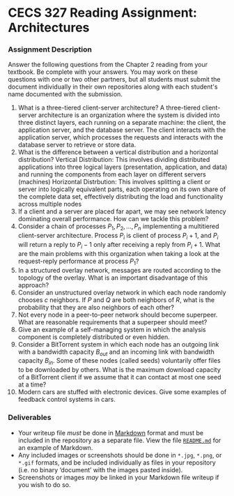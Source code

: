 # CECS 327 Reading Assignment: Architectures

### Assignment Description
Answer the following questions from the Chapter 2 reading from your textbook. Be complete with your answers. You may work on these questions with one or two other partners, but all students must submit the document individually in their own repositories along with each student's name documented with the submission.

1. What is a three-tiered client-server architecture?
  A three-tiered client-server architecture is an organization where the system is divided into three distinct layers, each running on a separate machine: the client, the application server, and the database server. The client interacts with the application server, which processes the requests and interacts with the database server to retrieve or store data.
2. What is the difference between a vertical distribution and a horizontal distribution?
  Vertical Distribution: This involves dividing distributed applications into three logical layers (presentation, application, and data) and running the components from each layer on different servers (machines)
  Horizontal Distrbution: This involves splitting a client or server into logically equivalent parts, each operating on its own share of the complete data set, effectively distributing the load and functionality across multiple nodes
3. If a client and a server are placed far apart, we may see network latency dominating overall performance. How can we tackle this problem?
4. Consider a chain of processes $P_{1}, P_{2}, \ldots, P_{n}$ implementing a multitiered client-server architecture. Process $P_{i}$ is client of process $P_{i}+1$, and $P_{i}$ will return a reply to $P_{i}-1$ only after receiving a reply from $P_{i}+1$. What are the main problems with this organization when taking a look at the request-reply performance at process $P_{1}$?
5. In a structured overlay network, messages are routed according to the topology of the overlay. What is an important disadvantage of this approach?
6. Consider an unstructured overlay network in which each node randomly chooses $c$ neighbors. If $P$ and $Q$ are both neighbors of $R$, what is the probability that they are also neighbors of each other?
7. Not every node in a peer-to-peer network should become superpeer. What are reasonable requirements that a superpeer should meet?
8. Give an example of a self-managing system in which the analysis component is completely distributed or even hidden.
9. Consider a BitTorrent system in which each node has an outgoing link with a bandwidth capacity $B_{out}$ and an incoming link with bandwidth capacity $B_{in}$. Some of these nodes (called seeds) voluntarily offer files to be downloaded by others. What is the maximum download capacity of a BitTorrent client if we assume that it can contact at most one seed at a time?
10. Modern cars are stuffed with electronic devices. Give some 
  examples of feedback control systems in cars.

### Deliverables
* Your writeup file *must* be done in [Markdown](https://docs.github.com/en/get-started/writing-on-github/getting-started-with-writing-and-formatting-on-github/basic-writing-and-formatting-syntax) format and must be included in the repository as a separate file. View the file [`README.md`](README.md?plain=1) for an example of Markdown.
* Any included images or screenshots should be done in `*.jpg`, `*.png`, or `*.gif` formats, and be included individually as files in your repository (i.e. no binary ‘document’ with the images pasted inside).
* Screenshots or images *may* be linked in your Markdown file writeup if you wish to do so.